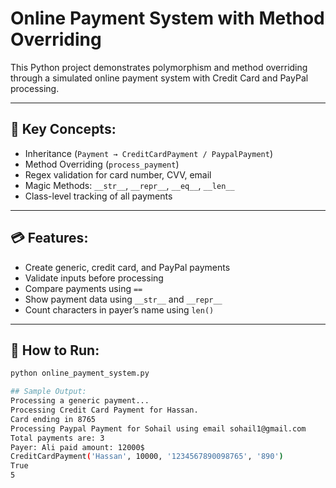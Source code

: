 # Online Payment System with Method Overriding

This Python project demonstrates polymorphism and method overriding through a simulated online payment system with Credit Card and PayPal processing.

---

## 🔧 Key Concepts:
- Inheritance (`Payment → CreditCardPayment / PaypalPayment`)
- Method Overriding (`process_payment`)
- Regex validation for card number, CVV, email
- Magic Methods: `__str__`, `__repr__`, `__eq__`, `__len__`
- Class-level tracking of all payments

---

## 💳 Features:
- Create generic, credit card, and PayPal payments
- Validate inputs before processing
- Compare payments using `==`
- Show payment data using `__str__` and `__repr__`
- Count characters in payer’s name using `len()`

---

## 🚀 How to Run:
```bash
python online_payment_system.py

## Sample Output:
Processing a generic payment...
Processing Credit Card Payment for Hassan. 
Card ending in 8765
Processing Paypal Payment for Sohail using email sohail1@gmail.com
Total payments are: 3
Payer: Ali paid amount: 12000$
CreditCardPayment('Hassan', 10000, '1234567890098765', '890')
True
5
